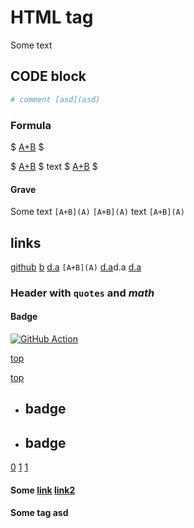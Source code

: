 # HTML tag

<a id="introduction"></a>

Some text

## CODE block

```python
# comment [asd](asd)
```

### Formula

$ [A+B](A) $

$ [A+B](A) $ text $ [A+B](A) $

#### Grave

Some text
`[A+B](A)`
`[A+B](A)` text `[A+B](A)`

## links

[github](https://github.com/AlexanderDokuchaev)
[b](./b.md) [d.a](b.md) `[A+B](A)`
<a href="./d/a.md" target="_blank">d.a</a><span href="./d/a.md">d.a</span>
[d.a](/tests/test_md_files/d/a.md "tag")

### Header with `quotes` and $math$

#### Badge

[![GitHub Action](https://github.com/AlexanderDokuchaev/md-dead-link-check/actions/workflows/github_action.yml/badge.svg?branch=main "tag")](https://github.com/AlexanderDokuchaev/md-dead-link-check/actions/workflows/github_action.yml "tag")

<!-- markdownlint-disable -->

[top](#)

[top](./b.md#)


- ## badge

 + ## badge

[0](#badge)
[1](#badge-1)
[1](#badge-2)

#### Some [link](b.md) [link2](b.md)

#### Some tag<a id="id"><a id="id2"></a> asd <a id="id3"></a>
